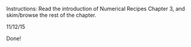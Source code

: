 Instructions:
Read the introduction of Numerical Recipes Chapter 3, and skim/browse
the rest of the chapter.

11/12/15

Done!
